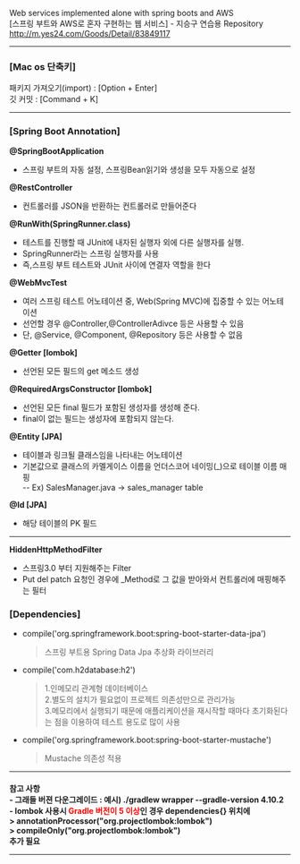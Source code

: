 Web services implemented alone with spring boots and AWS <br>
[스프링 부트와 AWS로 혼자 구현하는 웹 서비스] - 지승구 연습용 Repository<br>
http://m.yes24.com/Goods/Detail/83849117


***
<h3>[Mac os 단축키]</h4> <p>
패키지 가져오기(import) : [Option + Enter]<br>
깃 커밋 : [Command + K]<br>

****
<h3>[Spring Boot Annotation]</h4></p>

**@SpringBootApplication<br>**

- 스프링 부트의 자동 설정, 스프링Bean읽기와 생성을 모두 자동으로 설정<br>

**@RestController**<br>
-  컨트롤러를 JSON을 반환하는 컨트롤러로 만들어준다

**@RunWith(SpringRunner.class)**<br>
-   테스트를 진행할 때 JUnit에 내자된 실행자 외에 다른 실행자를 실행.
-   SpringRunner라는 스프링 실행자를 사용
-   즉,스프링 부트 테스트와 JUnit 사이에 연결자 역할을 한다

**@WebMvcTest** 
- 여러 스프링 테스트 어노테이션 중, Web(Spring MVC)에 집중할 수 있는 어노테이션
- 선언할 경우 @Controller,@ControllerAdivce 등은 사용할 수 있음
- 단, @Service, @Component, @Repository 등은 사용할 수 없음

**@Getter [lombok]**
- 선언된 모든 필드의 get 메소드 생성

**@RequiredArgsConstructor [lombok]**
- 선언된 모든 final 필드가 포함된 생성자를 생성해 준다.
- final이 없는 필드는 생성자에 포함되지 않는다. 

**@Entity [JPA]**
- 테이블과 링크될 클래스임을 나타내는 어노테이션 
- 기본값으로 클래스의 카멜게이스 이름을 언더스코어 네이밍(_)으로 테이블 이름 매핑<br>
-- Ex) SalesManager.java -> sales_manager table

**@Id [JPA]**
 - 해당 테이블의 PK 필드 
***

**HiddenHttpMethodFilter**
 - 스프링3.0 부터 지원해주는 Filter
 - Put del patch 요청인 경우에 _Method로 그 값을 받아와서 컨트롤러에 매핑해주는 필터


<h3> [Dependencies] </h3> 
 
 - compile('org.springframework.boot:spring-boot-starter-data-jpa') <br>
    > 스프링 부트용 Spring Data Jpa 추상화 라이브러리
 - compile('com.h2database:h2')<br>
   > 1.인메모리 관계형 데이터베이스 <br>
   >  2.별도의 설치가 필요없이 프로젝트 의존성만으로 관리가능 <br>
   > 3.메모리에서 실행되기 때문에 애플리케이션을 재시작할 때마다 초기화된다는 점을 이용하여 테스트 용도로 많이 사용 <br>
 - compile('org.springframework.boot:spring-boot-starter-mustache')
    > Mustache 의존성 적용 
***
<h4>참고 사항<br>
- 그래들 버젼 다운그레이드 : 예시) ./gradlew wrapper --gradle-version 4.10.2<br>
- lombok 사용시 <span style="color:red">Gradle 버전이 5 이상</span>인 경우 dependencies{} 위치에 <br>
  > annotationProcessor("org.projectlombok:lombok") <br>
  > compileOnly("org.projectlombok:lombok") <br>
  추가 필요

***
